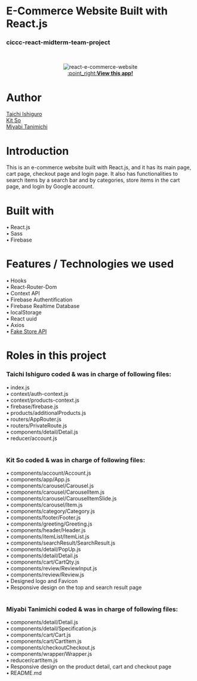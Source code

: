 # E-Commerce Website Built with React.js
### ciccc-react-midterm-team-project 
<br/>

<p align="center">
  <img src="https://user-images.githubusercontent.com/69213541/149734210-203adcfd-49be-4eb3-8ace-b4e73edde247.gif" alt="react-e-commerce-website" /><br>
  <a href="https://bc-shop.herokuapp.com/" target="_blank">:point_right:<b>View this app!</b></a>
</p>

# Author
[Taichi Ishiguro](https://github.com/BlackStone8960) <br/>
[Kit So](https://github.com/Kit486759) <br/>
[Miyabi Tanimichi](https://github.com/miyabitanimchi)

# Introduction
This is an e-commerce website built with React.js, and it has its main page, cart page, checkout page and login page. It also has functionalities to search items by a search bar and by categories, store items in the cart page, and login by Google account. 

# Built with
• React.js <br/>
• Sass <br/>
• Firebase <br/>

# Features / Technologies we used
• Hooks <br/>
• React-Router-Dom <br/>
• Context API <br/>
• Firebase Authentification <br/>
• Firebase Realtime Database <br/>
• localStorage <br/>
• React uuid <br/>
• Axios <br/>
• [Fake Store API](https://fakestoreapi.com/)

# Roles in this project
### Taichi Ishiguro coded & was in charge of following files:
• index.js <br/>
• context/auth-context.js <br/>
• context/products-context.js <br/>
• firebase/firebase.js <br/>
• products/additionalProducts.js <br/>
• routers/AppRouter.js <br/>
• routers/PrivateRoute.js <br/>
• components/detail/Detail.js <br/>
• reducer/account.js <br/>
<br/>
### Kit So coded & was in charge of following files:
• components/account/Account.js <br/>
• components/app/App.js <br/>
• components/carousel/Carousel.js <br/>
• components/carousel/CarouselItem.js <br/>
• components/carousel/CarouselItemSlide.js <br/>
• components/carousel/Item.js <br/>
• components/category/Category.js <br/>
• components/footer/Footer.js <br/>
• components/greeting/Greeting.js <br/>
• components/header/Header.js <br/>
• components/itemList/ItemList.js <br/>
• components/searchResult/SearchResult.js <br/>
• components/detail/PopUp.js <br/>
• components/detail/Detail.js <br/>
• components/cart/CartQty.js <br/>
• components/review/ReviewInput.js <br/>
• components/review/Review.js <br/>
• Designed logo and Favicon <br/>
• Responsive design on the top and search result page <br/>
<br/>
### <b>Miyabi Tanimichi</b> coded & was in charge of following files:
• components/detail/Detail.js <br/>
• components/detail/Specification.js <br/>
• components/cart/Cart.js <br/>
• components/cart/CartItem.js <br/>
• components/checkoutCheckout.js <br/>
• components/wrapper/Wrapper.js <br/>
• reducer/cartItem.js <br/>
• Responsive design on the product detail, cart and checkout page <br/>
• README.md



